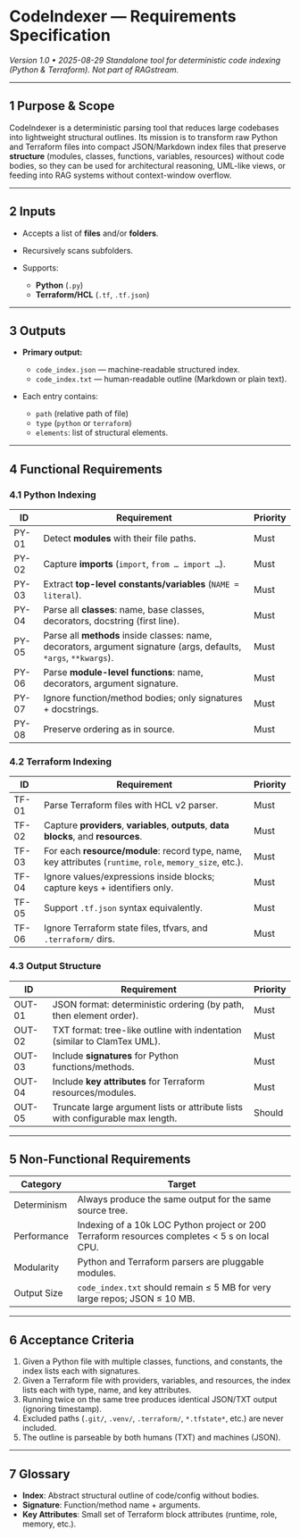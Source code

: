 # CodeIndexer — Requirements Specification

*Version 1.0 • 2025-08-29*
*Standalone tool for deterministic code indexing (Python & Terraform). Not part of RAGstream.*

---

## 1  Purpose & Scope

CodeIndexer is a deterministic parsing tool that reduces large codebases into lightweight structural outlines.
Its mission is to transform raw Python and Terraform files into compact JSON/Markdown index files that preserve **structure** (modules, classes, functions, variables, resources) without code bodies, so they can be used for architectural reasoning, UML-like views, or feeding into RAG systems without context-window overflow.

---

## 2  Inputs

* Accepts a list of **files** and/or **folders**.
* Recursively scans subfolders.
* Supports:

  * **Python** (`.py`)
  * **Terraform/HCL** (`.tf`, `.tf.json`)

---

## 3  Outputs

* **Primary output:**

  * `code_index.json` — machine-readable structured index.
  * `code_index.txt` — human-readable outline (Markdown or plain text).

* Each entry contains:

  * `path` (relative path of file)
  * `type` (`python` or `terraform`)
  * `elements`: list of structural elements.

---

## 4  Functional Requirements

### 4.1 Python Indexing

| ID    | Requirement                                                                                                       | Priority |
| ----- | ----------------------------------------------------------------------------------------------------------------- | -------- |
| PY-01 | Detect **modules** with their file paths.                                                                         | Must     |
| PY-02 | Capture **imports** (`import`, `from … import …`).                                                                | Must     |
| PY-03 | Extract **top-level constants/variables** (`NAME = literal`).                                                     | Must     |
| PY-04 | Parse all **classes**: name, base classes, decorators, docstring (first line).                                    | Must     |
| PY-05 | Parse all **methods** inside classes: name, decorators, argument signature (args, defaults, `*args`, `**kwargs`). | Must     |
| PY-06 | Parse **module-level functions**: name, decorators, argument signature.                                           | Must     |
| PY-07 | Ignore function/method bodies; only signatures + docstrings.                                                      | Must     |
| PY-08 | Preserve ordering as in source.                                                                                   | Must     |

### 4.2 Terraform Indexing

| ID    | Requirement                                                                                               | Priority |
| ----- | --------------------------------------------------------------------------------------------------------- | -------- |
| TF-01 | Parse Terraform files with HCL v2 parser.                                                                 | Must     |
| TF-02 | Capture **providers**, **variables**, **outputs**, **data blocks**, and **resources**.                    | Must     |
| TF-03 | For each **resource/module**: record type, name, key attributes (`runtime`, `role`, `memory_size`, etc.). | Must     |
| TF-04 | Ignore values/expressions inside blocks; capture keys + identifiers only.                                 | Must     |
| TF-05 | Support `.tf.json` syntax equivalently.                                                                   | Must     |
| TF-06 | Ignore Terraform state files, tfvars, and `.terraform/` dirs.                                             | Must     |

### 4.3 Output Structure

| ID     | Requirement                                                                    | Priority |
| ------ | ------------------------------------------------------------------------------ | -------- |
| OUT-01 | JSON format: deterministic ordering (by path, then element order).             | Must     |
| OUT-02 | TXT format: tree-like outline with indentation (similar to ClamTex UML).       | Must     |
| OUT-03 | Include **signatures** for Python functions/methods.                           | Must     |
| OUT-04 | Include **key attributes** for Terraform resources/modules.                    | Must     |
| OUT-05 | Truncate large argument lists or attribute lists with configurable max length. | Should   |

---

## 5  Non-Functional Requirements

| Category    | Target                                                                                        |
| ----------- | --------------------------------------------------------------------------------------------- |
| Determinism | Always produce the same output for the same source tree.                                      |
| Performance | Indexing of a 10k LOC Python project or 200 Terraform resources completes < 5 s on local CPU. |
| Modularity  | Python and Terraform parsers are pluggable modules.                                           |
| Output Size | `code_index.txt` should remain ≤ 5 MB for very large repos; JSON ≤ 10 MB.                     |

---

## 6  Acceptance Criteria

1. Given a Python file with multiple classes, functions, and constants, the index lists each with signatures.
2. Given a Terraform file with providers, variables, and resources, the index lists each with type, name, and key attributes.
3. Running twice on the same tree produces identical JSON/TXT output (ignoring timestamp).
4. Excluded paths (`.git/`, `.venv/`, `.terraform/`, `*.tfstate*`, etc.) are never included.
5. The outline is parseable by both humans (TXT) and machines (JSON).

---

## 7  Glossary

* **Index**: Abstract structural outline of code/config without bodies.
* **Signature**: Function/method name + arguments.
* **Key Attributes**: Small set of Terraform block attributes (runtime, role, memory, etc.).

